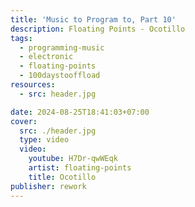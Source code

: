 ```yaml
---
title: 'Music to Program to, Part 10'
description: Floating Points - Ocotillo
tags:
  - programming-music
  - electronic
  - floating-points
  - 100daystooffload
resources:
  - src: header.jpg

date: 2024-08-25T18:41:03+07:00
cover:
  src: ./header.jpg
  type: video
  video:
    youtube: H7Dr-qwWEqk
    artist: floating-points
    title: Ocotillo
publisher: rework
---
```

